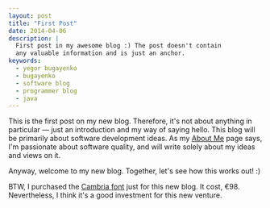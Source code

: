 ```yaml
---
layout: post
title: "First Post"
date: 2014-04-06
description: |
  First post in my awesome blog :) The post doesn't contain
  any valuable information and is just an anchor.
keywords:
  - yegor bugayenko
  - bugayenko
  - software blog
  - programmer blog
  - java
---
```


This is the first post on my new blog.
Therefore, it's not about anything in particular &mdash; just
an introduction and my way of saying hello. This blog will
be primarily about software development
ideas. As my [About Me](/about-me.html) page says,
I'm passionate about software
quality, and will write solely about my ideas and
views on it.

Anyway, welcome to my new blog. Together, let's see how
this works out! :)

<!--more-->

BTW, I purchased the
[Cambria font](http://www.myfonts.com/fonts/ascender/cambria/)
just for this new blog. It cost, &euro;98. Nevertheless, I think
it's a good investment for this new venture.
